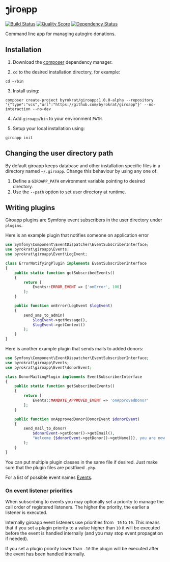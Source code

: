 # ງir໐คpp

[![Build Status](https://img.shields.io/travis/byrokrat/giroapp/master.svg?style=flat-square)](https://travis-ci.org/byrokrat/giroapp)
[![Quality Score](https://img.shields.io/scrutinizer/g/byrokrat/giroapp.svg?style=flat-square)](https://scrutinizer-ci.com/g/byrokrat/giroapp)
[![Dependency Status](https://img.shields.io/gemnasium/byrokrat/giroapp.svg?style=flat-square)](https://gemnasium.com/byrokrat/giroapp)

Command line app for managing autogiro donations.

Installation
------------
1. Download the [composer](https://getcomposer.org/) dependency manager.

2. `cd` to the desired installation directory, for example:

```shell
cd ~/bin
```

3. Install using:

```shell
composer create-project byrokrat/giroapp:1.0.0-alpha --repository '{"type":"vcs","url":"https://github.com/byrokrat/giroapp"}' --no-interaction --no-dev
```

4. Add `giroapp/bin` to your environment `PATH`.

5. Setup your local installation using:

```shell
giroapp init
```

Changing the user directory path
--------------------------------
By default giroapp keeps database and other installation specific files in a
directory named `~/.giroapp`. Change this behaviour by using any one of:

1. Define a `GIROAPP_PATH` environment variable pointing to desired directory.
1. Use the `--path` option to set user directory at runtime.

Writing plugins
---------------
Giroapp plugins are Symfony event subscribers in the user directory under `plugins`.

Here is an example plugin that notifies someone on application error

```php
use Symfony\Component\EventDispatcher\EventSubscriberInterface;
use byrokrat\giroapp\Events;
use byrokrat\giroapp\Event\LogEvent;

class ErrorNotifyingPlugin implements EventSubscriberInterface
{
    public static function getSubscribedEvents()
    {
        return [
            Events::ERROR_EVENT => ['onError', 100]
        ];
    }

    public function onError(LogEvent $logEvent)
    {
        send_sms_to_admin(
            $logEvent->getMessage(),
            $logEvent->getContext()
        );
    }
}
```

Here is another example plugin that sends mails to added donors:

```php
use Symfony\Component\EventDispatcher\EventSubscriberInterface;
use byrokrat\giroapp\Events;
use byrokrat\giroapp\Event\donorEvent;

class DonorMailingPlugin implements EventSubscriberInterface
{
    public static function getSubscribedEvents()
    {
        return [
            Events::MANDATE_APPROVED_EVENT => 'onApprovedDonor'
        ];
    }

    public function onApprovedDonor(DonorEvent $donorEvent)
    {
        send_mail_to_donor(
            $donorEvent->getDonor()->getEmail(),
            "Welcome {$donorEvent->getDonor()->getName()}, you are now a donor!"
        );
    }
}
```

You can put multiple plugin classes in the same file if desired. Just make sure
that the plugin files are postfixed `.php`.

For a list of possible event names [Events](src/Events.php).

### On event listener priorities

When subscribing to events you may optionally set a priority to manage the call
order of registered listeners. The higher the priority, the earlier a listener
is executed.

Internally giroapp event listeners use priorities from `-10` to `10`. This means
that if you set a plugin priority to a value higher than `10` it will be executed
before the event is handled internally (and you may stop event propagation if
needed).

If you set a plugin priority lower than `-10` the plugin will be executed after
the event has been handled internally.
